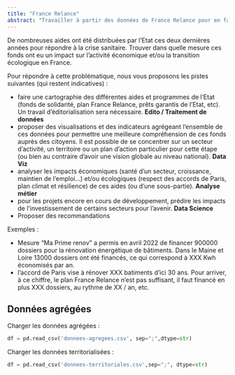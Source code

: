 ```yaml
---
title: "France Relance"
abstract: "Travailler à partir des données de France Relance pour en faire des analyses"
---
```


De nombreuses aides ont été distribuées par l’Etat ces deux dernières années pour répondre à la crise sanitaire. Trouver dans quelle mesure ces fonds ont eu un impact sur l’activité économique et/ou la transition écologique en France.

Pour répondre à cette problématique, nous vous proposons les pistes suivantes (qui restent indicatives) :

- faire une cartographie des différentes aides et programmes de l’Etat (fonds de solidarité, plan France Relance, prêts garantis de l’Etat, etc). Un travail d’éditorialisation sera nécessaire. **Edito / Traitement de données**
- proposer des visualisations et des indicateurs agrégeant l’ensemble de ces données pour permettre une meilleure compréhension de ces fonds auprès des citoyens. Il est possible de se concentrer sur un secteur d’activité, un territoire ou un plan d’action particulier pour cette étape (ou bien au contraire d’avoir une vision globale au niveau national). **Data Viz**
- analyser les impacts économiques (santé d’un secteur, croissance, maintien de l’emploi…) et/ou écologiques (respect des accords de Paris, plan climat et résilience) de ces aides (ou d’une sous-partie). **Analyse métier**
- pour les projets encore en cours de développement, prédire les impacts de l’investissement de certains secteurs pour l’avenir. **Data Science**
- Proposer des recommandations

Exemples : 

- Mesure “Ma Prime renov” a permis en avril 2022 de financer 900000 dossiers pour la rénovation énergétique de bâtiments. Dans le Maine et Loire 13000 dossiers ont été financés, ce qui correspond à XXX Kwh économisés par an.
- l’accord de Paris vise à rénover XXX batiments d’ici 30 ans. Pour arriver, à ce chiffre, le plan France Relance n’est pas suffisant, il faut financé en plus XXX dossiers, au rythme de XX / an, etc.

## Données agrégées

Charger les données agrégées :

```python
df = pd.read_csv('donnees-agregees.csv', sep=";",dtype=str)
```

Charger les données territorialisées : 

```python
df = pd.read_csv('donnees-territoriales.csv',sep=";", dtype=str)
```
